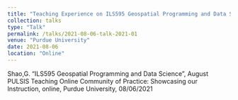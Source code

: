 ```yaml
---
title: "Teaching Experience on ILS595 Geospatial Programming and Data Science"
collection: talks
type: "Talk"
permalink: /talks/2021-08-06-talk-2021-01
venue: "Purdue University"
date: 2021-08-06
location: "Online"
---
```


Shao,G. “ILS595 Geospatial Programming and Data Science”, August PULSIS Teaching Online Community of Practice: Showcasing our Instruction, online, Purdue University, 08/06/2021
